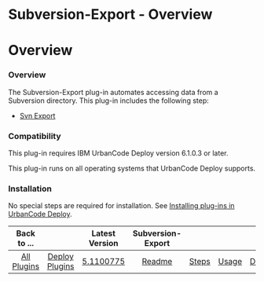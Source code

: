 
Subversion-Export - Overview
============================

# Overview


### Overview




The Subversion-Export plug-in automates accessing data from a Subversion directory. This plug-in includes the following step:

* [Svn Export](#svn_export)

### Compatibility

This plug-in requires IBM UrbanCode Deploy version 6.1.0.3 or later.

This plug-in runs on all operating systems that UrbanCode Deploy supports.

### Installation

No special steps are required for installation. See [Installing plug-ins in UrbanCode Deploy](https://www.urbancode.com/resource/installing-plug-ins-in-urbancode-products/ "Installing plug-ins in UrbanCode Deploy").


|Back to ...||Latest Version|Subversion-Export ||||
| :---: | :---: | :---: | :---: | :---: | :---: | :---: |
|[All Plugins](../../index.md)|[Deploy Plugins](../README.md)|[5.1100775](https://raw.githubusercontent.com/UrbanCode/IBM-UCD-PLUGINS/main/files/Subversion-export/Subversion-export-5.1100775.zip)|[Readme](README.md)|[Steps](steps.md)|[Usage](usage.md)|[Downloads](downloads.md)|
